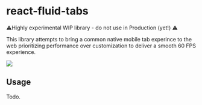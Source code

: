 
# react-fluid-tabs

⚠️Highly experimental WIP library - do not use in Production (yet!) ⚠️


This library attempts to bring a common native mobile tab experince
to the web prioritizing performance over customization to deliver a smooth
60 FPS experience.

![](https://media.giphy.com/media/jyZCuSgNoHXx97wRD1/giphy.gif)
## Usage

Todo.
